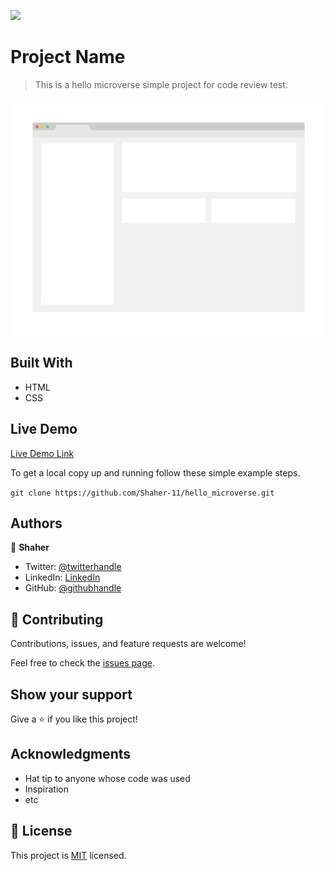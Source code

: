 ![](https://img.shields.io/badge/hello-blueviolet)

# Project Name

> This is a hello microverse simple project for code review test.

![screenshot](./app_screenshot.png)


## Built With

- HTML
- CSS

## Live Demo

[Live Demo Link](https://livedemo.com)



To get a local copy up and running follow these simple example steps.

```git clone https://github.com/Shaher-11/hello_microverse.git```


## Authors

👤 **Shaher**

- Twitter: [@twitterhandle](https://twitter.com/ShaherShamroukh/)
- LinkedIn: [LinkedIn](https://www.linkedin.com/in/shaher-shamroukh/)
- GitHub: [@githubhandle](https://github.com/Shaher-11/)


## 🤝 Contributing

Contributions, issues, and feature requests are welcome!

Feel free to check the [issues page](issues/).

## Show your support

Give a ⭐️ if you like this project!

## Acknowledgments

- Hat tip to anyone whose code was used
- Inspiration
- etc

## 📝 License

This project is [MIT](lic.url) licensed.
